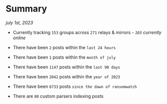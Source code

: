 
# Summary
_july 1st, 2023_

- Currently tracking `153` groups across `271` relays & mirrors - _`103` currently online_

- There have been `2` posts within the `last 24 hours`

- There have been `1` posts within the `month of july`

- There have been `1147` posts within the `last 90 days`

- There have been `2042` posts within the `year of 2023`

- There have been `6733` posts `since the dawn of ransomwatch`

- There are `80` custom parsers indexing posts
